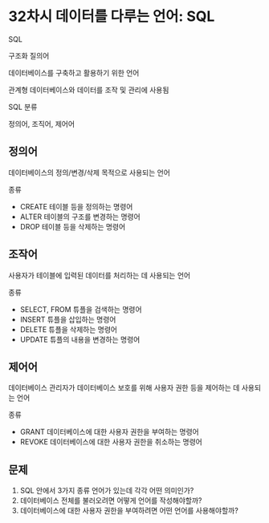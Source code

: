# **32차시 데이터를 다루는 언어: SQL**

SQL

구조화 질의어

데이터베이스를 구축하고 활용하기 위한 언어

관계형 데이터베이스와 데이터를 조작 및 관리에 사용됨

SQL 분류

정의어, 조직어, 제어어

## 정의어

데이터베이스의 정의/변경/삭제 목적으로 사용되는 언어

종류

- CREATE
  테이블 등을 정의하는 명령어
- ALTER
  테이블의 구조를 변경하는 명령어
- DROP
  테이블 등을 삭제하는 명령어

## 조작어

사용자가 테이블에 입력된 데이터를 처리하는 데 사용되는 언어

종류

- SELECT, FROM
  튜플을 검색하는 명령어
- INSERT
  튜플을 삽입하는 명령어
- DELETE
  튜플을 삭제하는 명령어
- UPDATE
  튜플의 내용을 변경하는 명령어

## 제어어

데이터베이스 관리자가 데이터베이스 보호를 위해 사용자 권한 등을 제어하는 데 사용되는 언어

종류

- GRANT
  데이터베이스에 대한 사용자 권한을 부여하는 명령어
- REVOKE
  데이터베이스에 대한 사용자 권한을 취소하는 명령어

## 문제

1. SQL 안에서 3가지 종류 언어가 있는데 각각 어떤 의미인가?
2. 데이터베이스 전체를 불러오려면 어떻게 언어를 작성해야할까?
3. 데이터베이스에 대한 사용자 권한을 부여하려면 어떤 언어를 사용해야할까?

